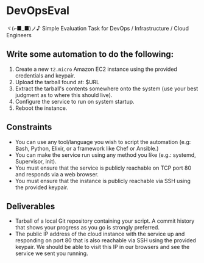 # DevOpsEval
ヾ(⌐■_■)ノ♪ Simple Evaluation Task for DevOps / Infrastructure / Cloud Engineers

## Write some automation to do the following:

1. Create a new `t2.micro` Amazon EC2 instance using the provided credentials and keypair.
2. Upload the tarball found at: $URL
3. Extract the tarball's contents somewhere onto the system (use your best judgment as to where this should live).
4. Configure the service to run on system startup.
5. Reboot the instance.

## Constraints

- You can use any tool/language you wish to script the automation (e.g: Bash, Python, Elixir, or a framework like Chef or Ansible.)
- You can make the service run using any method you like (e.g.: systemd, Supervisor, init).
- You must ensure that the service is publicly reachable on TCP port 80 and responds via a web browser.
- You must ensure that the instance is publicly reachable via SSH using the provided keypair.

## Deliverables

- Tarball of a local Git repository containing your script.  A commit history that shows your progress as you go is strongly preferred.
- The public IP address of the cloud instance with the service up and responding on port 80 that is also reachable via SSH using the provided keypair.  We should be able to visit this IP in our browsers and see the service we sent you running.
